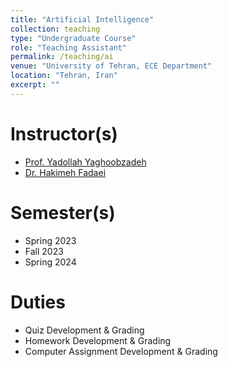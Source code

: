 ```yaml
---
title: "Artificial Intelligence"
collection: teaching
type: "Undergraduate Course"
role: "Teaching Assistant"
permalink: /teaching/ai
venue: "University of Tehran, ECE Department"
location: "Tehran, Iran"
excerpt: ""
---
```


Instructor(s)
======

- [Prof. Yadollah Yaghoobzadeh](https://scholar.google.com/citations?user=TvGqaqAAAAAJ&hl=en)
- [Dr. Hakimeh Fadaei](https://scholar.google.com/citations?user=zdY-omQAAAAJ&hl=en)

Semester(s)
======

- Spring 2023
- Fall 2023
- Spring 2024

Duties
======

- Quiz Development & Grading
- Homework Development & Grading
- Computer Assignment Development & Grading
